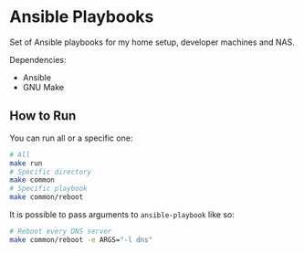 # Ansible Playbooks
Set of Ansible playbooks for my home setup, developer machines and NAS.

Dependencies:

* Ansible
* GNU Make

## How to Run
You can run all or a specific one:

```bash
# All
make run
# Specific directory
make common
# Specific playbook
make common/reboot
```

It is possible to pass arguments to `ansible-playbook` like so:

```bash
# Reboot every DNS server
make common/reboot -e ARGS="-l dns"
```
